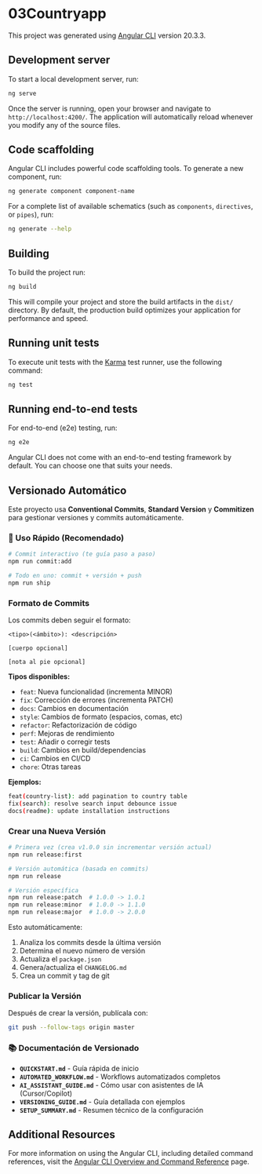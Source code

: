 # 03Countryapp

This project was generated using [Angular CLI](https://github.com/angular/angular-cli) version 20.3.3.

## Development server

To start a local development server, run:

```bash
ng serve
```

Once the server is running, open your browser and navigate to `http://localhost:4200/`. The application will automatically reload whenever you modify any of the source files.

## Code scaffolding

Angular CLI includes powerful code scaffolding tools. To generate a new component, run:

```bash
ng generate component component-name
```

For a complete list of available schematics (such as `components`, `directives`, or `pipes`), run:

```bash
ng generate --help
```

## Building

To build the project run:

```bash
ng build
```

This will compile your project and store the build artifacts in the `dist/` directory. By default, the production build optimizes your application for performance and speed.

## Running unit tests

To execute unit tests with the [Karma](https://karma-runner.github.io) test runner, use the following command:

```bash
ng test
```

## Running end-to-end tests

For end-to-end (e2e) testing, run:

```bash
ng e2e
```

Angular CLI does not come with an end-to-end testing framework by default. You can choose one that suits your needs.

## Versionado Automático

Este proyecto usa **Conventional Commits**, **Standard Version** y **Commitizen** para gestionar versiones y commits automáticamente.

### 🚀 Uso Rápido (Recomendado)

```bash
# Commit interactivo (te guía paso a paso)
npm run commit:add

# Todo en uno: commit + versión + push
npm run ship
```

### Formato de Commits

Los commits deben seguir el formato:

```
<tipo>(<ámbito>): <descripción>

[cuerpo opcional]

[nota al pie opcional]
```

**Tipos disponibles:**
- `feat`: Nueva funcionalidad (incrementa MINOR)
- `fix`: Corrección de errores (incrementa PATCH)
- `docs`: Cambios en documentación
- `style`: Cambios de formato (espacios, comas, etc)
- `refactor`: Refactorización de código
- `perf`: Mejoras de rendimiento
- `test`: Añadir o corregir tests
- `build`: Cambios en build/dependencias
- `ci`: Cambios en CI/CD
- `chore`: Otras tareas

**Ejemplos:**
```bash
feat(country-list): add pagination to country table
fix(search): resolve search input debounce issue
docs(readme): update installation instructions
```

### Crear una Nueva Versión

```bash
# Primera vez (crea v1.0.0 sin incrementar versión actual)
npm run release:first

# Versión automática (basada en commits)
npm run release

# Versión específica
npm run release:patch  # 1.0.0 -> 1.0.1
npm run release:minor  # 1.0.0 -> 1.1.0
npm run release:major  # 1.0.0 -> 2.0.0
```

Esto automáticamente:
1. Analiza los commits desde la última versión
2. Determina el nuevo número de versión
3. Actualiza el `package.json`
4. Genera/actualiza el `CHANGELOG.md`
5. Crea un commit y tag de git

### Publicar la Versión

Después de crear la versión, publícala con:

```bash
git push --follow-tags origin master
```

### 📚 Documentación de Versionado

- **`QUICKSTART.md`** - Guía rápida de inicio
- **`AUTOMATED_WORKFLOW.md`** - Workflows automatizados completos
- **`AI_ASSISTANT_GUIDE.md`** - Cómo usar con asistentes de IA (Cursor/Copilot)
- **`VERSIONING_GUIDE.md`** - Guía detallada con ejemplos
- **`SETUP_SUMMARY.md`** - Resumen técnico de la configuración

## Additional Resources

For more information on using the Angular CLI, including detailed command references, visit the [Angular CLI Overview and Command Reference](https://angular.dev/tools/cli) page.
